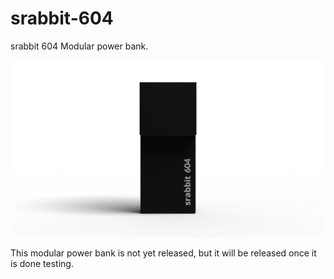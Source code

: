 # srabbit-604
srabbit 604 Modular power bank.

![srabbit 604 with USB brick render](/Renders/604%20body%20with%20usb%20final.png)

This modular power bank is not yet released, but it will be released once it is done testing.
